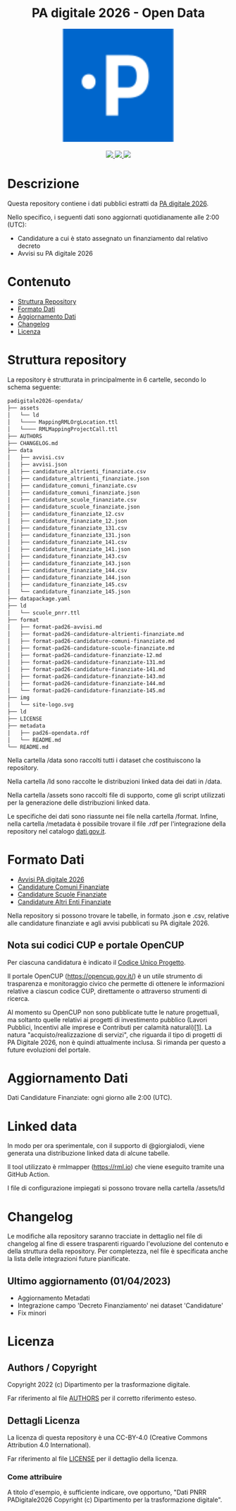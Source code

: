 <h1 align="center">PA digitale 2026 - Open Data</h1>

<div align="center">
<img width="256" height="256" src="img/site-logo.svg">
</div>

<br />
<div align="center">
    <!-- CoC -->
    <a href="CODE_OF_CONDUCT.md">
      <img src="https://img.shields.io/badge/Contributor%20Covenant-v2.0%20adopted-ff69b4.svg" />
    </a>
    <!-- last commit -->
    <a href="https://github.com/teamdigitale/padigitale2026-opendata/commits/main">
      <img src="https://img.shields.io/github/last-commit/teamdigitale/padigitale2026-opendata" />
    </a>
    <a href="https://repository.frictionlessdata.io/pages/dashboard.html?user=teamdigitale&repo=padigitale2026-opendata&flow=frictionless">
        <img src="https://github.com/teamdigitale/padigitale2026-opendata/actions/workflows/frictionless.yaml/badge.svg" />
    </a>
</div>

# Descrizione

Questa repository contiene i dati pubblici estratti da [PA digitale 2026](https://padigitale2026.gov.it/).

Nello specifico, i seguenti dati sono aggiornati quotidianamente alle 2:00 (UTC): 
- Candidature a cui è stato assegnato un finanziamento dal relativo decreto
- Avvisi su PA digitale 2026

# Contenuto

- [Struttura Repository](#struttura-repository)
- [Formato Dati](#formato-dati)
- [Aggiornamento Dati](#aggiornamento-dati)
- [Changelog](#changelog)
- [Licenza](#licenza)



# Struttura repository
La repository è strutturata in principalmente in 6 cartelle, secondo lo schema seguente:

```
padigitale2026-opendata/
├── assets
│   └── ld
│   └──── MappingRMLOrgLocation.ttl
│   └──── RMLMappingProjectCall.ttl
├── AUTHORS
├── CHANGELOG.md
├── data
│   ├── avvisi.csv
│   ├── avvisi.json
│   ├── candidature_altrienti_finanziate.csv
│   ├── candidature_altrienti_finanziate.json
│   ├── candidature_comuni_finanziate.csv
│   ├── candidature_comuni_finanziate.json
│   ├── candidature_scuole_finanziate.csv
│   ├── candidature_scuole_finanziate.json
│   ├── candidature_finanziate_12.csv
│   ├── candidature_finanziate_12.json
│   ├── candidature_finanziate_131.csv
│   ├── candidature_finanziate_131.json
│   ├── candidature_finanziate_141.csv
│   ├── candidature_finanziate_141.json
│   ├── candidature_finanziate_143.csv
│   ├── candidature_finanziate_143.json
│   ├── candidature_finanziate_144.csv
│   ├── candidature_finanziate_144.json
│   ├── candidature_finanziate_145.csv
│   └── candidature_finanziate_145.json
├── datapackage.yaml
├── ld
│   └── scuole_pnrr.ttl
├── format
│   ├── format-pad26-avvisi.md
│   ├── format-pad26-candidature-altrienti-finanziate.md
│   ├── format-pad26-candidature-comuni-finanziate.md
│   ├── format-pad26-candidature-scuole-finanziate.md
│   ├── format-pad26-candidature-finanziate-12.md
│   ├── format-pad26-candidature-finanziate-131.md
│   ├── format-pad26-candidature-finanziate-141.md
│   ├── format-pad26-candidature-finanziate-143.md
│   ├── format-pad26-candidature-finanziate-144.md
│   └── format-pad26-candidature-finanziate-145.md
├── img
│   └── site-logo.svg
├── ld
├── LICENSE
├── metadata
│   ├── pad26-opendata.rdf
│   └── README.md
└── README.md
```
Nella cartella /data sono raccolti tutti i dataset che costituiscono la repository. 

Nella cartella /ld sono raccolte le distribuzioni linked data dei dati in /data.

Nella cartella /assets sono raccolti file di supporto, come gli script utilizzati per la generazione delle distribuzioni linked data.

Le specifiche dei dati sono riassunte nei file nella cartella /format. Infine, nella cartella /metadata è possibile trovare il file .rdf per l'integrazione della repository nel catalogo [dati.gov.it](https://dati.gov.it/).

# Formato Dati
- [Avvisi PA digitale 2026](https://github.com/teamdigitale/padigitale2026-opendata/blob/main/format/format-pad26-avvisi.md)
- [Candidature Comuni Finanziate](https://github.com/teamdigitale/padigitale2026-opendata/blob/main/format/format-pad26-candidature-comuni-finanziate.md)
- [Candidature Scuole Finanziate](https://github.com/teamdigitale/padigitale2026-opendata/blob/main/format/format-pad26-candidature-scuole-finanziate.md)
- [Candidature Altri Enti Finanziate](https://github.com/teamdigitale/padigitale2026-opendata/blob/main/format/format-pad26-candidature-altrienti-finanziate.md)


Nella repository si possono trovare le tabelle, in formato .json e .csv, relative alle candidature finanziate e agli avvisi pubblicati su PA digitale 2026. 

## Nota sui codici CUP e portale OpenCUP

Per ciascuna candidatura è indicato il [Codice Unico Progetto](https://www.programmazioneeconomica.gov.it/sistema-mipcup/che-cose-il-cup/).

Il portale OpenCUP (https://opencup.gov.it/) è un utile strumento di trasparenza e monitoraggio civico che permette di ottenere le informazioni relative a ciascun codice CUP, direttamente o attraverso strumenti di ricerca.

Al momento su OpenCUP non sono pubblicate tutte le nature progettuali, ma soltanto quelle relativi ai progetti di investimento pubblico (Lavori Pubblici, Incentivi alle imprese e Contributi per calamità naturali)[[1]](https://opencup.gov.it/opendata). La natura "acquisto/realizzazione di servizi", che riguarda il tipo di progetti di PA Digitale 2026, non è quindi attualmente inclusa. Si rimanda per questo a future evoluzioni del portale.

# Aggiornamento Dati

Dati Candidature Finanziate: ogni giorno alle 2:00 (UTC).

# Linked data

In modo per ora sperimentale, con il supporto di @giorgialodi, viene generata una distribuzione linked data di alcune tabelle.

Il tool utilizzato è rmlmapper (https://rml.io) che viene eseguito tramite una GitHub Action.

I file di configurazione impiegati si possono trovare nella cartella /assets/ld

# Changelog

Le modifiche alla repository saranno tracciate in dettaglio nel file di changelog al fine di essere trasparenti riguardo l'evoluzione del contenuto e della struttura della repository. Per completezza, nel file è specificata anche la lista delle integrazioni future pianificate. 

## Ultimo aggiornamento (01/04/2023)

* Aggiornamento Metadati
* Integrazione campo 'Decreto Finanziamento' nei dataset 'Candidature'
* Fix minori
 
# Licenza

## Authors / Copyright

Copyright 2022 (c) Dipartimento per la trasformazione digitale.

Far riferimento al file [AUTHORS](AUTHORS) per il corretto riferimento esteso. 

## Dettagli Licenza

La licenza di questa repository è una CC-BY-4.0 (Creative Commons Attribution 4.0 International). 

Far riferimento al file [LICENSE](LICENSE) per il dettaglio della licenza.

### Come attribuire

A titolo d'esempio, è sufficiente indicare, ove opportuno, "Dati PNRR PADigitale2026 Copyright (c) Dipartimento per la trasformazione digitale".


